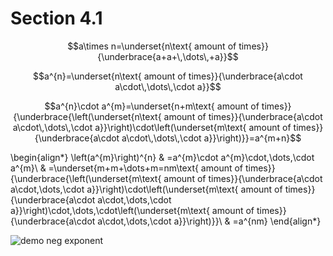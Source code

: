# Section 4.1

$$a\times n=\underset{n\text{ amount of times}}{\underbrace{a+a+\,\dots\,+a}}$$

$$a^{n}=\underset{n\text{ amount of times}}{\underbrace{a\cdot a\cdot\,\dots\,\cdot a}}$$

$$a^{n}\cdot a^{m}=\underset{n+m\text{ amount of times}}{\underbrace{\left(\underset{n\text{ amount of times}}{\underbrace{a\cdot a\cdot\,\dots\,\cdot a}}\right)\cdot\left(\underset{m\text{ amount of times}}{\underbrace{a\cdot a\cdot\,\dots\,\cdot a}}\right)}}=a^{m+n}$$

\begin{align*}
\left(a^{m}\right)^{n} & =a^{m}\cdot a^{m}\cdot\,\dots\,\cdot a^{m}\\
 & =\underset{m+m+\dots+m=nm\text{ amount of times}}{\underbrace{\left(\underset{m\text{ amount of times}}{\underbrace{a\cdot a\cdot\,\dots\,\cdot a}}\right)\cdot\left(\underset{m\text{ amount of times}}{\underbrace{a\cdot a\cdot\,\dots\,\cdot a}}\right)\cdot\,\dots\,\cdot\left(\underset{m\text{ amount of times}}{\underbrace{a\cdot a\cdot\,\dots\,\cdot a}}\right)}}\\
 & =a^{nm}
\end{align*}

![demo neg exponent](images/negExp.png)